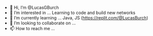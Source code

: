 - 👋 Hi, I’m @LucasGBurch
- 👀 I’m interested in ... Learning to code and build new networks
- 🌱 I’m currently learning ... Java, JS (https://replit.com/@LucasBurch)
- 💞️ I’m looking to collaborate on ... 
- 📫 How to reach me ...

<!---
LucasGBurch/LucasGBurch is a ✨ special ✨ repository because its `README.md` (this file) appears on your GitHub profile.
You can click the Preview link to take a look at your changes.
--->
